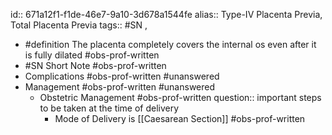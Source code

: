 id:: 671a12f1-f1de-46e7-9a10-3d678a1544fe
alias:: Type-IV Placenta Previa, Total Placenta Previa
tags:: #SN ,

- #definition The placenta completely covers the internal os even after it is fully dilated #obs-prof-written
- #SN Short Note #obs-prof-written
- Complications #obs-prof-written #unanswered
- Management #obs-prof-written #unanswered
  - Obstetric Management #obs-prof-written
    question:: important steps to be taken at the time of delivery
    - Mode of Delivery is [[Caesarean Section]] #obs-prof-written
